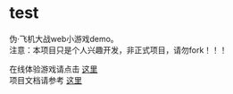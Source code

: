 # test
伪·飞机大战web小游戏demo。  
注意：本项目只是个人兴趣开发，非正式项目，请勿fork！！！  
  
在线体验游戏请点击 [这里](https://matisse510.github.io/test/)  
项目文档请参考 [这里](https://matisse510.github.io/test/jsdoc/index.html)
